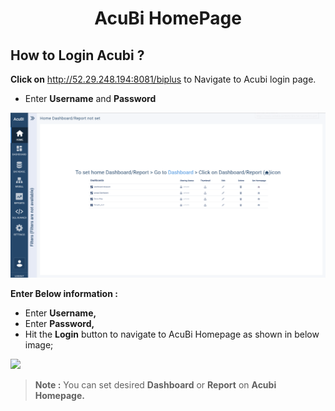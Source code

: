 



<center><h1>AcuBi HomePage</h1></center>

## How to Login Acubi ?

**Click on**  http://52.29.248.194:8081/biplus  to Navigate to Acubi login page.

-  Enter  **Username** and **Password**

![enter image description here](https://raw.githubusercontent.com/sv18042016/fp1/bb5d4c9f6814109a9645827e267e716c0d044c2a/images/New_version5/Homepage_v5.png)

**Enter Below information :**

-  Enter  **Username,**  
- Enter **Password,**  
- Hit the   **Login** button to navigate to AcuBi  Homepage as shown in below image;

![
](https://raw.githubusercontent.com/sv18042016/fp1/master/images/New_version5/Homepage_v5.png)

> **Note :** You can set desired **Dashboard** or **Report** on **Acubi Homepage.**


<!--stackedit_data:
eyJoaXN0b3J5IjpbLTMzOTY1NTk2MywxMDk3MzE5MTk3LC05MT
g0NzM5OTUsLTIwMDUxNjcxMTUsMjc4NjIwNzgzLC0xMTg0ODQ5
Nzc2XX0=
-->